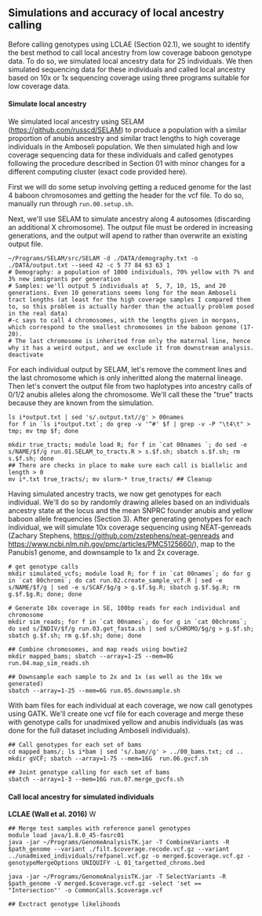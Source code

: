 ## Simulations and accuracy of local ancestry calling

Before calling genotypes using LCLAE (Section 02.1), we sought to identify the best method to call local ancestry from low coverage baboon genotype data. To do so, we simulated local ancestry data for 25 individuals. We then simulated sequencing data for these individuals and called local ancestry based on 10x or 1x sequencing coverage using three programs suitable for low coverage data. 


#### Simulate local ancestry

We simulated local ancestry using SELAM (https://github.com/russcd/SELAM) to produce a population with a similar proportion of anubis ancestry and similar tract lengths to high coverage individuals in the Amboseli population. We then simulated high and low coverage sequencing data for these individuals and called genotypes following the procedure described in Section 01 with minor changes for a different computing cluster (exact code provided here). 

First we will do some setup involving getting a reduced genome for the last 4 baboon chromosomes and getting the header for the vcf file. To do so, manually run through `run.00.setup.sh`. 

Next, we'll use SELAM to simulate ancestry along 4 autosomes (discarding an additional X chromosome). The output file must be ordered in increasing generations, and the output will apend to rather than overwrite an existing output file. 

```console
~/Programs/SELAM/src/SELAM -d ./DATA/demography.txt -o ./DATA/output.txt --seed 42 -c 5 77 84 63 63 1
# Demography: a population of 1000 individuals, 70% yellow with 7% and 3% new immigrants per generation
# Samples: we'll output 5 individuals at  5, 7, 10, 15, and 20 generations. Even 10 generations seems long for the mean Amboseli tract lengths (at least for the high coverage samples I compared them to, so this problem is actually harder than the actually problem posed in the real data)
#-c says to call 4 chromosomes, with the lengths given in morgans, which correspond to the smallest chromosomes in the baboon genome (17-20).
# The last chromosome is inherited from only the maternal line, hence why it has a weird output, and we exclude it from downstream analysis. 
deactivate
```

For each individual output by SELAM, let's remove the comment lines and the last chromosome which is only inheritted along the maternal lineage. Then let's convert the output file from two haplotypes into ancestry calls of 0/1/2 anubis alleles along the chromosome. We'll call these the "true" tracts because they are known from the simulation. 

```console
ls i*output.txt | sed 's/.output.txt//g' > 00names 
for f in `ls i*output.txt`; do grep -v '^#' $f | grep -v -P "\t4\t" > tmp; mv tmp $f; done

mkdir true_tracts; module load R; for f in `cat 00names `; do sed -e s/NAME/$f/g run.01.SELAM_to_tracts.R > s.$f.sh; sbatch s.$f.sh; rm s.$f.sh; done
## There are checks in place to make sure each call is biallelic and length > 0
mv i*.txt true_tracts/; mv slurm-* true_tracts/ ## Cleanup
```

Having simulated ancestry tracts, we now get genotypes for each individual. We'll do so by randomly drawing alleles based on an individuals ancestry state at the locus and the mean SNPRC founder anubis and yellow baboon allele frequencies (Section 3). After generating genotypes for each individual, we will simulate 10x coverage sequencing using NEAT-genreads (Zachary Stephens, https://github.com/zstephens/neat-genreads and https://www.ncbi.nlm.nih.gov/pmc/articles/PMC5125660/), map to the Panubis1 genome, and downsample to 1x and 2x coverage. 

```console
# get genotype calls
mkdir simulated_vcfs; module load R; for f in `cat 00names`; do for g in `cat 00chroms`; do cat run.02.create_sample_vcf.R | sed -e s/NAME/$f/g | sed -e s/SCAF/$g/g > g.$f.$g.R; sbatch g.$f.$g.R; rm g.$f.$g.R; done; done 

# Generate 10x coverage in SE, 100bp reads for each individual and chromosome
mkdir sim_reads; for f in `cat 00names`; do for g in `cat 00chroms`; do sed s/INDIV/$f/g run.03.get_fasta.sh | sed s/CHROMO/$g/g > g.$f.sh; sbatch g.$f.sh; rm g.$f.sh; done; done

## Combine chromosomes, and map reads using bowtie2
mkdir mapped_bams; sbatch --array=1-25 --mem=8G run.04.map_sim_reads.sh

## Downsample each sample to 2x and 1x (as well as the 10x we generated)
sbatch --array=1-25 --mem=6G run.05.downsample.sh
```

With bam files for each individual at each coverage, we now call genotypes using GATK. We'll create one vcf file for each coverage and merge these with genotype calls for unadmixed yellow and anubis individuals (as was done for the full dataset including Amboseli individuals). 

```console
## Call genotypes for each set of bams
cd mapped_bams/; ls i*bam | sed 's/.bam//g' > ../00_bams.txt; cd ..
mkdir gVCF; sbatch --array=1-75 --mem=16G  run.06.gvcf.sh

## Joint genotype calling for each set of bams 
sbatch --array=1-3 --mem=16G run.07.merge_gvcfs.sh
```


#### Call local ancestry for simulated individuals


**LCLAE (Wall et al. 2016)**
W

```console
## Merge test samples with reference panel genotypes
module load java/1.8.0_45-fasrc01
java -jar ~/Programs/GenomeAnalysisTK.jar -T CombineVariants -R $path_genome --variant ./filt.$coverage.recode.vcf.gz --variant ../unadmixed_individuals/refpanel.vcf.gz -o merged.$coverage.vcf.gz -genotypeMergeOptions UNIQUIFY -L 01_targetted_chroms.bed

java -jar ~/Programs/GenomeAnalysisTK.jar -T SelectVariants -R $path_genome -V merged.$coverage.vcf.gz -select 'set == "Intersection"' -o CommonCalls.$coverage.vcf

## Exctract genotype likelihoods


```
